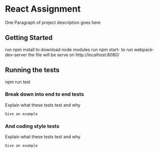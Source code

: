 # React Assignment

One Paragraph of project description goes here

## Getting Started

run npm install to download node modules
run npm start- to run webpack-dev-server the file will be serve on http://localhost:8080/

## Running the tests

npm run test

### Break down into end to end tests

Explain what these tests test and why

```
Give an example
```

### And coding style tests

Explain what these tests test and why

```
Give an example
```

